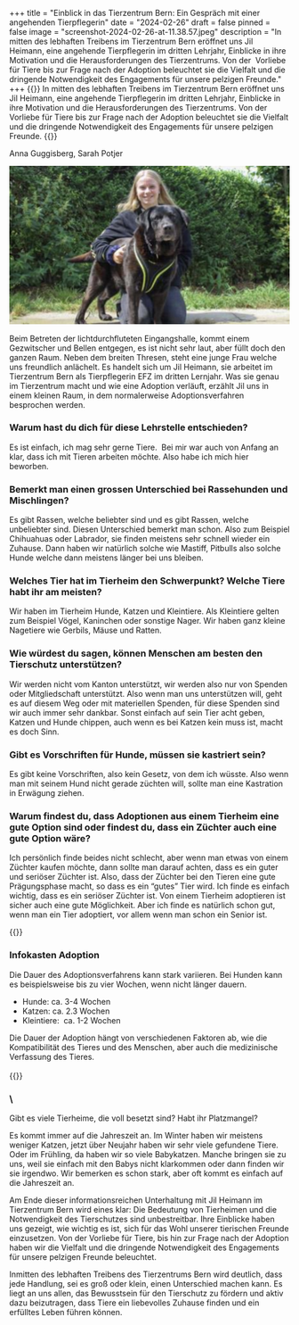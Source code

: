 +++
title = "Einblick in das Tierzentrum Bern: Ein Gespräch mit einer angehenden Tierpflegerin"
date = "2024-02-26"
draft = false
pinned = false
image = "screenshot-2024-02-26-at-11.38.57.jpeg"
description = "In mitten des lebhaften Treibens im Tierzentrum Bern eröffnet uns Jil Heimann, eine angehende Tierpflegerin im dritten Lehrjahr, Einblicke in ihre Motivation und die Herausforderungen des Tierzentrums. Von der  Vorliebe für Tiere bis zur Frage nach der Adoption beleuchtet sie die Vielfalt und die dringende Notwendigkeit des Engagements für unsere pelzigen Freunde."
+++
{{<lead>}} In mitten des lebhaften Treibens im Tierzentrum Bern eröffnet uns Jil Heimann, eine angehende Tierpflegerin im dritten Lehrjahr, Einblicke in ihre Motivation und die Herausforderungen des Tierzentrums. Von der  Vorliebe für Tiere bis zur Frage nach der Adoption beleuchtet sie die Vielfalt und die dringende Notwendigkeit des Engagements für unsere pelzigen Freunde. {{</lead>}}



Anna Guggisberg, Sarah Potjer

![Dies ist Jil Heimann. Sie ist im dritten Lernjahr und posiert hier mit einem ihrer Pflegehunde.](screenshot-2024-02-26-at-11.38.57.jpeg)

Beim Betreten der lichtdurchfluteten Eingangshalle, kommt einem Gezwitscher und Bellen entgegen, es ist nicht sehr laut, aber füllt doch den ganzen Raum. Neben dem breiten Thresen, steht eine junge Frau welche uns freundlich anlächelt. Es handelt sich um Jil Heimann, sie arbeitet im Tierzentrum Bern als Tierpflegerin EFZ im dritten Lernjahr. Was sie genau im Tierzentrum macht und wie eine Adoption verläuft, erzählt Jil uns in einem kleinen Raum, in dem normalerweise Adoptionsverfahren besprochen werden.   

### Warum hast du dich für diese Lehrstelle entschieden?

Es ist einfach, ich mag sehr gerne Tiere.  Bei mir war auch von Anfang an klar, dass ich mit Tieren arbeiten möchte. Also habe ich mich hier beworben. 

### Bemerkt man einen grossen Unterschied bei Rassehunden und Mischlingen?

Es gibt Rassen, welche beliebter sind und es gibt Rassen, welche unbeliebter sind. Diesen Unterschied bemerkt man schon. Also zum Beispiel Chihuahuas oder Labrador, sie finden meistens sehr schnell wieder ein Zuhause. Dann haben wir natürlich solche wie Mastiff, Pitbulls also solche Hunde welche dann meistens länger bei uns bleiben. 

### Welches Tier hat im Tierheim den Schwerpunkt? Welche Tiere habt ihr am meisten?

Wir haben im Tierheim Hunde, Katzen und Kleintiere. Als Kleintiere gelten zum Beispiel Vögel, Kaninchen oder sonstige Nager. Wir haben ganz kleine Nagetiere wie Gerbils, Mäuse und Ratten. 

### Wie würdest du sagen, können Menschen am besten den Tierschutz unterstützen?

Wir werden nicht vom Kanton unterstützt, wir werden also nur von Spenden oder Mitgliedschaft unterstützt. Also wenn man uns unterstützen will, geht es auf diesem Weg oder mit materiellen Spenden, für diese Spenden sind wir auch immer sehr dankbar. Sonst einfach auf sein Tier acht geben, Katzen und Hunde chippen, auch wenn es bei Katzen kein muss ist, macht es doch Sinn.   

### Gibt es Vorschriften für Hunde, müssen sie kastriert sein?

Es gibt keine Vorschriften, also kein Gesetz, von dem ich wüsste. Also wenn man mit seinem Hund nicht gerade züchten will, sollte man eine Kastration in Erwägung ziehen.  

### Warum findest du, dass Adoptionen aus einem Tierheim eine gute Option sind oder findest du, dass ein Züchter auch eine gute Option wäre?

Ich persönlich finde beides nicht schlecht, aber wenn man etwas von einem Züchter kaufen möchte, dann sollte man darauf achten, dass es ein guter und seriöser Züchter ist. Also, dass der Züchter bei den Tieren eine gute Prägungsphase macht, so dass es ein “gutes” Tier wird. Ich finde es einfach wichtig, dass es ein seriöser Züchter ist. Von einem Tierheim adoptieren ist sicher auch eine gute Möglichkeit. Aber ich finde es natürlich schon gut, wenn man ein Tier adoptiert, vor allem wenn man schon ein Senior ist.

{{<box>}}

### Infokasten Adoption 

Die Dauer des Adoptionsverfahrens kann stark variieren. Bei Hunden kann es beispielsweise bis zu vier Wochen, wenn nicht länger dauern.

* Hunde: ca. 3-4 Wochen 
* Katzen: ca. 2.3 Wochen 
* Kleintiere:  ca. 1-2 Wochen

Die Dauer der Adoption hängt von verschiedenen Faktoren ab, wie die Kompatibilität des Tieres und des Menschen, aber auch die medizinische Verfassung des Tieres.\
\
{{</box>}}

### \

Gibt es viele Tierheime, die voll besetzt sind? Habt ihr Platzmangel?

Es kommt immer auf die Jahreszeit an. Im Winter haben wir meistens weniger Katzen, jetzt über Neujahr haben wir sehr viele gefundene Tiere. Oder im Frühling, da haben wir so viele Babykatzen. Manche bringen sie zu uns, weil sie einfach mit den Babys nicht klarkommen oder dann finden wir sie irgendwo. Wir bemerken es schon stark, aber oft kommt es einfach auf die Jahreszeit an.

Am Ende dieser informationsreichen Unterhaltung mit Jil Heimann im Tierzentrum Bern wird eines klar: Die Bedeutung von Tierheimen und die Notwendigkeit des Tierschutzes sind unbestreitbar. Ihre Einblicke haben uns gezeigt, wie wichtig es ist, sich für das Wohl unserer tierischen Freunde einzusetzen. Von der Vorliebe für Tiere, bis hin zur Frage nach der Adoption haben wir die Vielfalt und die dringende Notwendigkeit des Engagements für unsere pelzigen Freunde beleuchtet. 

Inmitten des lebhaften Treibens des Tierzentrums Bern wird deutlich, dass jede Handlung, sei es groß oder klein, einen Unterschied machen kann. Es liegt an uns allen, das Bewusstsein für den Tierschutz zu fördern und aktiv dazu beizutragen, dass Tiere ein liebevolles Zuhause finden und ein erfülltes Leben führen können.
